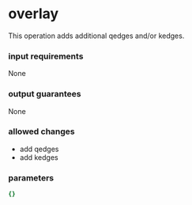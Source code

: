 # overlay

This operation adds additional qedges and/or kedges.

### input requirements

None

### output guarantees

None

### allowed changes

- add qedges
- add kedges

### parameters

```yaml
{}
```
